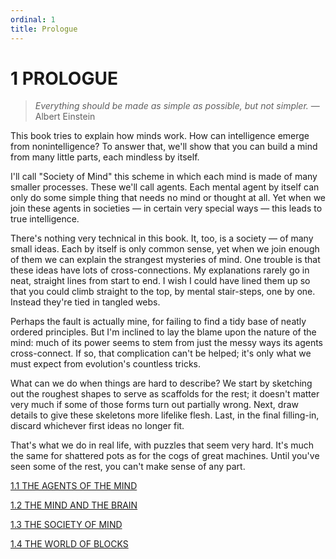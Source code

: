 ```yaml
---
ordinal: 1
title: Prologue
---
```


# 1 PROLOGUE

> _Everything should be made as simple as possible, but not simpler._ &mdash;Albert Einstein

This book tries to explain how minds work. How can intelligence emerge from nonintelligence? To answer that, we'll show that you can build a mind from many little parts, each mindless by itself.

I'll call "Society of Mind" this scheme in which each mind is made of many smaller processes. These we'll call agents. Each mental agent by itself can only do some simple thing that needs no mind or thought at all. Yet when we join these agents in societies &mdash; in certain very special ways &mdash; this leads to true intelligence.

There's nothing very technical in this book. It, too, is a society &mdash; of many small ideas. Each by itself is only common sense, yet when we join enough of them we can explain the strangest mysteries of mind. One trouble is that these ideas have lots of cross-connections. My explanations rarely go in neat, straight lines from start to end. I wish I could have lined them up so that you could climb straight to the top, by mental stair-steps, one by one. Instead they're tied in tangled webs.

Perhaps the fault is actually mine, for failing to find a tidy base of neatly ordered principles. But I'm inclined to lay the blame upon the nature of the mind: much of its power seems to stem from just the messy ways its agents cross-connect. If so, that complication can't be helped; it's only what we must expect from evolution's countless tricks.

What can we do when things are hard to describe? We start by sketching out the roughest shapes to serve as scaffolds for the rest; it doesn't matter very much if some of those forms turn out partially wrong. Next, draw details to give these skeletons more lifelike flesh. Last, in the final filling-in, discard whichever first ideas no longer fit.

That's what we do in real life, with puzzles that seem very hard. It's much the same for shattered pots as for the cogs of great machines. Until you've seen some of the rest, you can't make sense of any part.

[1.1 THE AGENTS OF THE MIND](/text/1_1_the_agents_of_the_mind)

[1.2 THE MIND AND THE BRAIN](/text/1_2_the_mind_and_the_brain)

[1.3 THE SOCIETY OF MIND](/text/1_3_the_society_of_mind)

[1.4 THE WORLD OF BLOCKS](/text/1_4_the_world_of_blocks)
